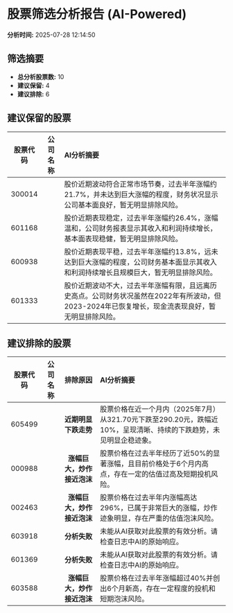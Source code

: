 # 股票筛选分析报告 (AI-Powered)

**分析时间:** 2025-07-28 12:14:50

## 筛选摘要

- **总分析股票数:** 10
- **建议保留:** 4
- **建议排除:** 6

## 建议保留的股票

| 股票代码 | 公司名称 | AI分析摘要 |
|:---:|:---:|:---|
| 300014 |  | 股价近期波动符合正常市场节奏，过去半年涨幅约21.7%，并未达到巨大涨幅的程度，财务状况显示公司基本面良好，暂无明显排除风险。 |
| 601168 |  | 股价近期表现稳定，过去半年涨幅约26.4%，涨幅温和，公司财务报表显示其收入和利润持续增长，基本面表现稳健，暂无明显排除风险。 |
| 600938 |  | 股价近期表现平稳，过去半年涨幅约13.8%，远未达到巨大涨幅的程度，公司财务基本面显示其收入和利润持续增长且规模巨大，暂无明显排除风险。 |
| 601333 |  | 股价近期波动不大，过去半年涨幅有限，且远离历史高点。公司财务状况虽然在2022年有所波动，但2023-2024年已恢复增长，现金流表现良好，暂无明显排除风险。 |

## 建议排除的股票

| 股票代码 | 公司名称 | 排除原因 | AI分析摘要 |
|:---:|:---:|:---:|:---|
| 605499 |  | **近期明显下跌走势** | 股票价格在近一个月内（2025年7月）从321.70元下跌至290.20元，跌幅近10%，呈现清晰、持续的下跌趋势，未见明显企稳迹象。 |
| 000988 |  | **涨幅巨大，炒作接近泡沫** | 股票价格在过去半年经历了近50%的显著涨幅，且目前价格处于6个月内高点，存在一定的估值过高及短期投机风险。 |
| 002463 |  | **涨幅巨大，炒作接近泡沫** | 股票价格在过去半年内涨幅高达296%，已属于非常巨大的涨幅，炒作迹象明显，存在严重的估值泡沫风险。 |
| 603918 |  | **分析失败** | 未能从AI获取对此股票的有效分析。请检查日志中AI的原始响应。 |
| 601369 |  | **分析失败** | 未能从AI获取对此股票的有效分析。请检查日志中AI的原始响应。 |
| 603588 |  | **涨幅巨大，炒作接近泡沫** | 股票价格在过去半年涨幅超过40%并创出6个月新高，存在一定程度的投机和短期泡沫风险。 |
